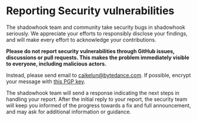 # Reporting Security vulnerabilities

The shadowhook team and community take security bugs in shadowhook seriously. We appreciate your efforts to responsibly disclose your findings, and will make every effort to acknowledge your contributions.

**Please do not report security vulnerabilities through GitHub issues, discussions or pull requests. This makes the problem immediately visible to everyone, including malicious actors.**

Instead, please send email to <caikelun@bytedance.com>. If possible, encrypt your message with [this PGP key](https://raw.githubusercontent.com/caikelun/caikelun.github.io/master/site/pgp-public-key.txt).

The shadowhook team will send a response indicating the next steps in handling your report. After the initial reply to your report, the security team will keep you informed of the progress towards a fix and full announcement, and may ask for additional information or guidance.
